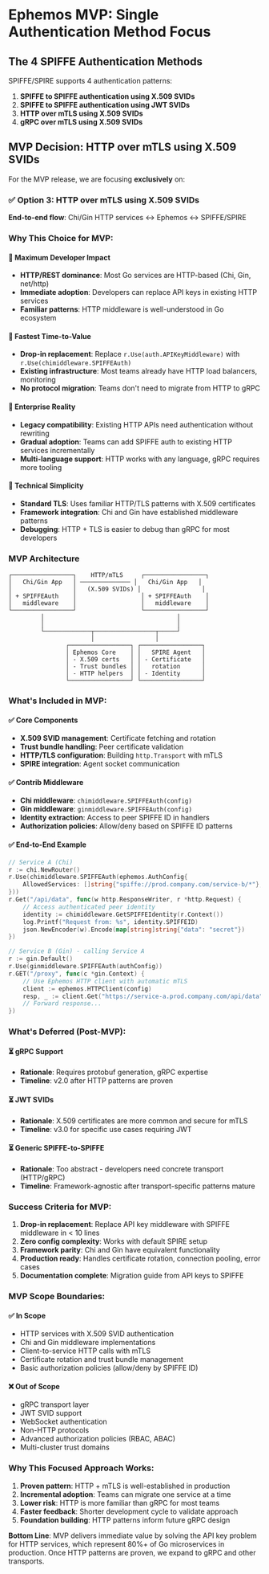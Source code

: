 # Ephemos MVP: Single Authentication Method Focus

## The 4 SPIFFE Authentication Methods

SPIFFE/SPIRE supports 4 authentication patterns:

1. **SPIFFE to SPIFFE authentication using X.509 SVIDs**
2. **SPIFFE to SPIFFE authentication using JWT SVIDs**  
3. **HTTP over mTLS using X.509 SVIDs**
4. **gRPC over mTLS using X.509 SVIDs**

## MVP Decision: HTTP over mTLS using X.509 SVIDs

For the MVP release, we are focusing **exclusively** on:

### ✅ **Option 3: HTTP over mTLS using X.509 SVIDs**

**End-to-end flow**: Chi/Gin HTTP services ↔ Ephemos ↔ SPIFFE/SPIRE

### Why This Choice for MVP:

#### 🎯 **Maximum Developer Impact**
- **HTTP/REST dominance**: Most Go services are HTTP-based (Chi, Gin, net/http)
- **Immediate adoption**: Developers can replace API keys in existing HTTP services
- **Familiar patterns**: HTTP middleware is well-understood in Go ecosystem

#### 🚀 **Fastest Time-to-Value**
- **Drop-in replacement**: Replace `r.Use(auth.APIKeyMiddleware)` with `r.Use(chimiddleware.SPIFFEAuth)`
- **Existing infrastructure**: Most teams already have HTTP load balancers, monitoring
- **No protocol migration**: Teams don't need to migrate from HTTP to gRPC

#### 💼 **Enterprise Reality**  
- **Legacy compatibility**: Existing HTTP APIs need authentication without rewriting
- **Gradual adoption**: Teams can add SPIFFE auth to existing HTTP services incrementally
- **Multi-language support**: HTTP works with any language, gRPC requires more tooling

#### 🔧 **Technical Simplicity**
- **Standard TLS**: Uses familiar HTTP/TLS patterns with X.509 certificates
- **Framework integration**: Chi and Gin have established middleware patterns
- **Debugging**: HTTP + TLS is easier to debug than gRPC for most developers

### MVP Architecture

```
┌─────────────────┐    HTTP/mTLS     ┌─────────────────┐
│   Chi/Gin App   │ ────────────── │   Chi/Gin App   │
│                 │   (X.509 SVIDs) │                 │
│ + SPIFFEAuth    │                  │ + SPIFFEAuth    │
│   middleware    │                  │   middleware    │
└─────────────────┘                  └─────────────────┘
         │                                     │
         │                                     │
         └─────────────┬─────────────────┬─────┘
                       │                 │
                ┌─────────────────┐ ┌─────────────────┐
                │ Ephemos Core    │ │   SPIRE Agent   │
                │ - X.509 certs   │ │ - Certificate   │
                │ - Trust bundles │ │   rotation      │
                │ - HTTP helpers  │ │ - Identity      │
                └─────────────────┘ └─────────────────┘
```

### What's Included in MVP:

#### ✅ **Core Components**
- **X.509 SVID management**: Certificate fetching and rotation
- **Trust bundle handling**: Peer certificate validation
- **HTTP/TLS configuration**: Building `http.Transport` with mTLS
- **SPIRE integration**: Agent socket communication

#### ✅ **Contrib Middleware**  
- **Chi middleware**: `chimiddleware.SPIFFEAuth(config)`
- **Gin middleware**: `ginmiddleware.SPIFFEAuth(config)`
- **Identity extraction**: Access to peer SPIFFE ID in handlers
- **Authorization policies**: Allow/deny based on SPIFFE ID patterns

#### ✅ **End-to-End Example**
```go
// Service A (Chi)
r := chi.NewRouter()
r.Use(chimiddleware.SPIFFEAuth(ephemos.AuthConfig{
    AllowedServices: []string{"spiffe://prod.company.com/service-b/*"},
}))
r.Get("/api/data", func(w http.ResponseWriter, r *http.Request) {
    // Access authenticated peer identity
    identity := chimiddleware.GetSPIFFEIdentity(r.Context())
    log.Printf("Request from: %s", identity.SPIFFEID)
    json.NewEncoder(w).Encode(map[string]string{"data": "secret"})
})

// Service B (Gin) - calling Service A
r := gin.Default()
r.Use(ginmiddleware.SPIFFEAuth(authConfig))
r.GET("/proxy", func(c *gin.Context) {
    // Use Ephemos HTTP client with automatic mTLS
    client := ephemos.HTTPClient(config)
    resp, _ := client.Get("https://service-a.prod.company.com/api/data")
    // Forward response...
})
```

### What's Deferred (Post-MVP):

#### ⏳ **gRPC Support**
- **Rationale**: Requires protobuf generation, gRPC expertise
- **Timeline**: v2.0 after HTTP patterns are proven

#### ⏳ **JWT SVIDs**
- **Rationale**: X.509 certificates are more common and secure for mTLS
- **Timeline**: v3.0 for specific use cases requiring JWT

#### ⏳ **Generic SPIFFE-to-SPIFFE**
- **Rationale**: Too abstract - developers need concrete transport (HTTP/gRPC)
- **Timeline**: Framework-agnostic after transport-specific patterns mature

### Success Criteria for MVP:

1. **Drop-in replacement**: Replace API key middleware with SPIFFE middleware in < 10 lines
2. **Zero config complexity**: Works with default SPIRE setup
3. **Framework parity**: Chi and Gin have equivalent functionality  
4. **Production ready**: Handles certificate rotation, connection pooling, error cases
5. **Documentation complete**: Migration guide from API keys to SPIFFE

### MVP Scope Boundaries:

#### ✅ **In Scope**
- HTTP services with X.509 SVID authentication
- Chi and Gin middleware implementations
- Client-to-service HTTP calls with mTLS
- Certificate rotation and trust bundle management
- Basic authorization policies (allow/deny by SPIFFE ID)

#### ❌ **Out of Scope**  
- gRPC transport layer
- JWT SVID support
- WebSocket authentication
- Non-HTTP protocols
- Advanced authorization policies (RBAC, ABAC)
- Multi-cluster trust domains

### Why This Focused Approach Works:

1. **Proven pattern**: HTTP + mTLS is well-established in production
2. **Incremental adoption**: Teams can migrate one service at a time
3. **Lower risk**: HTTP is more familiar than gRPC for most teams
4. **Faster feedback**: Shorter development cycle to validate approach
5. **Foundation building**: HTTP patterns inform future gRPC design

**Bottom Line**: MVP delivers immediate value by solving the API key problem for HTTP services, which represent 80%+ of Go microservices in production. Once HTTP patterns are proven, we expand to gRPC and other transports.